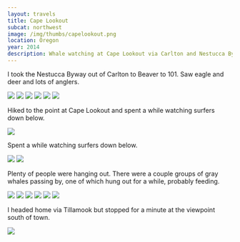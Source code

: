 ```yaml
---
layout: travels
title: Cape Lookout
subcat: northwest
image: /img/thumbs/capelookout.png
location: Oregon
year: 2014
description: Whale watching at Cape Lookout via Carlton and Nestucca Byway.
---
```


I took the Nestucca Byway out of Carlton to Beaver to 101. Saw eagle and deer and lots of anglers. 

  <img src="https://lh5.googleusercontent.com/-2hTAeNo01ZY/UzMdOhiqs2I/AAAAAAAAGWo/GqwaA3QkKNM/w873-h295-no/IMG_1090.png">

  <img src="https://lh6.googleusercontent.com/-TzZIxIHNkv4/UzMdOqhs9EI/AAAAAAAAGW4/MWT55-YtxDA/w873-h599-no/IMG_1092.png">

  <img src="https://lh5.googleusercontent.com/-YFDT5K_zrKk/UzMdOjarf9I/AAAAAAAAGWw/YpUIFz8eaYo/w873-h302-no/IMG_1093.png">

  <img src="https://lh5.googleusercontent.com/-QWm6ogIFz1s/UzMdPs288kI/AAAAAAAAGXA/CSC71YeVpPI/w873-h268-no/IMG_1095.png">

  <img src="https://lh3.googleusercontent.com/-1tnAhWfcQrc/UzMdP53bYcI/AAAAAAAAGXY/lZdUX7HVfT0/w873-h655-no/IMG_1100.png">

  <img src="https://lh6.googleusercontent.com/-ifFAjDr6kMc/UzMdQG3bZ9I/AAAAAAAAGXE/WsZZpBRxUHM/w873-h521-no/IMG_1110.png">

Hiked to the point at Cape Lookout and spent a while watching surfers down below.

  <img class="vertimg" src="https://lh5.googleusercontent.com/-6iSHASZWjAQ/UzMdQY_zbPI/AAAAAAAAGXQ/1Jw4qo0DOUA/w491-h655-no/IMG_1117.png"><div class="clear"></div>

Spent a while watching surfers down below.

  <img src="https://lh3.googleusercontent.com/-lF8s4-KJ3UI/UzMdSK8yMJI/AAAAAAAAGXg/VlxLFpVDFyw/w873-h655-no/IMG_1128.png">

  <img src="https://lh3.googleusercontent.com/-B27xs9uI0ro/UzMdSFZahBI/AAAAAAAAGXo/LrLzRnhBrNk/w873-h655-no/IMG_1133.png">

Plenty of people were hanging out. There were a couple groups of gray whales passing by, one of which hung out for a while, probably feeding. 

  <img src="https://lh6.googleusercontent.com/-sKZu0bLg21g/UzMeFPDB6jI/AAAAAAAAGYE/_T03t3SHJmo/w873-h655-no/IMG_1136.png">

  <img src="https://lh6.googleusercontent.com/-6ow-RXKQUHQ/UzMeGKyYVmI/AAAAAAAAGYU/x4pMwh-UZL8/w873-h193-no/IMG_1138.png">

  <img src="https://lh3.googleusercontent.com/-20bk5NMxsr4/UzMeGLKXyRI/AAAAAAAAGYc/bfAQjyy0wuI/w873-h654-no/IMG_1144.png">

  <img src="https://lh6.googleusercontent.com/-3Tlsd0BSHek/UzMeF6OwMaI/AAAAAAAAGYY/2phAjlZ6DwQ/w873-h499-no/IMG_1145.png">

  <img src="https://lh5.googleusercontent.com/-OWqPc-oMDQU/UzMeGwyx-fI/AAAAAAAAGYw/o2gY8I0mIcE/w873-h655-no/IMG_1151.png">

  <img src="https://lh6.googleusercontent.com/-yw-E6Gqyqsw/UzMeHMjhXsI/AAAAAAAAGYs/c5Dfvbnkrtk/w873-h655-no/IMG_1152.png">

I headed home via Tillamook but stopped for a minute at the viewpoint south of town.

  <img src="https://lh3.googleusercontent.com/-KnS4E-6dQeA/UzMeH4tzGcI/AAAAAAAAGY4/E9yYQ7JVMXY/w873-h655-no/IMG_1155.png">
